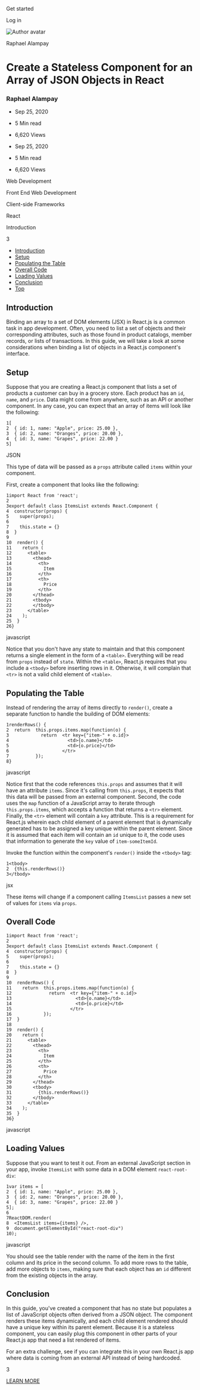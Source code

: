 <span data-css-15b13by="" aria-hidden="false">Get started</span>

<span data-css-15b13by="" aria-hidden="false">Log in</span>

<img src="../../pluralsight.imgix.net/author/lg/44cbcce0-5f4f-499e-8ec4-29fc953fc992.jpg" alt="Author avatar" class="jsx-3841407315" />

Raphael Alampay

Create a Stateless Component for an Array of JSON Objects in React
==================================================================

### Raphael Alampay

-   Sep 25, 2020
-   5 Min read
-   6,620 Views

-   Sep 25, 2020
-   <span class="jsx-3759398792" itemprop="timeRequired">5 Min</span> read
-   6,620 Views

<span class="jsx-3759398792"></span>

<span data-css-1997kh1="">Web Development</span>

<span class="jsx-3759398792"></span>

<span data-css-1997kh1="">Front End Web Development</span>

<span class="jsx-3759398792"></span>

<span data-css-1997kh1="">Client-side Frameworks</span>

<span class="jsx-3759398792"></span>

<span data-css-1997kh1="">React</span>

Introduction

3

-   <a href="#module-introduction" class="menu-link">Introduction</a>
-   <a href="#module-setup" class="menu-link">Setup</a>
-   <a href="#module-populatingthetable" class="menu-link">Populating the Table</a>
-   <a href="#module-overallcode" class="menu-link">Overall Code</a>
-   <a href="#module-loadingvalues" class="menu-link">Loading Values</a>
-   <a href="#module-conclusion" class="menu-link">Conclusion</a>
-   <a href="#top" class="menu-link">Top</a>

Introduction
------------

Binding an array to a set of DOM elements (JSX) in React.js is a common task in app development. Often, you need to list a set of objects and their corresponding attributes, such as those found in product catalogs, member records, or lists of transactions. In this guide, we will take a look at some considerations when binding a list of objects in a React.js component's interface.

Setup
-----

Suppose that you are creating a React.js component that lists a set of products a customer can buy in a grocery store. Each product has an <span class="jsx-3120878690">`id`</span>, <span class="jsx-3120878690">`name`</span>, and <span class="jsx-3120878690">`price`</span>. Data might come from anywhere, such as an API or another component. In any case, you can expect that an array of items will look like the following:

    1[
    2  { id: 1, name: "Apple", price: 25.00 },
    3  { id: 2, name: "Oranges", price: 20.00 },
    4  { id: 3, name: "Grapes", price: 22.00 }
    5]

JSON

This type of data will be passed as a <span class="jsx-3120878690">`props`</span> attribute called <span class="jsx-3120878690">`items`</span> within your component.

First, create a component that looks like the following:

    1import React from 'react';
    2
    3export default class ItemsList extends React.Component {
    4  constructor(props) {
    5    super(props);
    6
    7    this.state = {}
    8  }
    9
    10  render() {
    11    return (
    12      <table>
    13        <thead>
    14          <th>
    15            Item
    16          </th>
    17          <th>
    18            Price
    19          </th>
    20        </thead>
    21        <tbody>
    22        </tbody>
    23      </table>
    24    );
    25  }
    26}

javascript

Notice that you don't have any state to maintain and that this component returns a single element in the form of a <span class="jsx-3120878690">`<table>`</span>. Everything will be read from <span class="jsx-3120878690">`props`</span> instead of <span class="jsx-3120878690">`state`</span>. Within the <span class="jsx-3120878690">`<table>`</span>, React.js requires that you include a <span class="jsx-3120878690">`<tbody>`</span> before inserting rows in it. Otherwise, it will complain that <span class="jsx-3120878690">`<tr>`</span> is not a valid child element of <span class="jsx-3120878690">`<table>`</span>.

Populating the Table
--------------------

Instead of rendering the array of items directly to <span class="jsx-3120878690">`render()`</span>, create a separate function to handle the building of DOM elements:

    1renderRows() {
    2  return  this.props.items.map(function(o) {
    3            return  <tr key={"item-" + o.id}>
    4                      <td>{o.name}</td>
    5                      <td>{o.price}</td>
    6                    </tr>
    7          });
    8}

javascript

Notice first that the code references <span class="jsx-3120878690">`this.props`</span> and assumes that it will have an attribute <span class="jsx-3120878690">`items`</span>. Since it's calling from <span class="jsx-3120878690">`this.props`</span>, it expects that this data will be passed from an external component. Second, the code uses the <span class="jsx-3120878690">`map`</span> function of a JavaScript array to iterate through <span class="jsx-3120878690">`this.props.items`</span>, which accepts a function that returns a <span class="jsx-3120878690">`<tr>`</span> element. Finally, the <span class="jsx-3120878690">`<tr>`</span> element will contain a <span class="jsx-3120878690">`key`</span> attribute. This is a requirement for React.js wherein each child element of a parent element that is dynamically generated has to be assigned a key unique within the parent element. Since it is assumed that each item will contain an <span class="jsx-3120878690">`id`</span> unique to it, the code uses that information to generate the <span class="jsx-3120878690">`key`</span> value of <span class="jsx-3120878690">`item-someItemId`</span>.

Invoke the function within the component's <span class="jsx-3120878690">`render()`</span> inside the <span class="jsx-3120878690">`<tbody>`</span> tag:

    1<tbody>
    2  {this.renderRows()}
    3</tbody>

jsx

These items will change if a component calling <span class="jsx-3120878690">`ItemsList`</span> passes a new set of values for <span class="jsx-3120878690">`items`</span> via <span class="jsx-3120878690">`props`</span>.

Overall Code
------------

    1import React from 'react';
    2
    3export default class ItemsList extends React.Component {
    4  constructor(props) {
    5    super(props);
    6
    7    this.state = {}
    8  }
    9
    10  renderRows() {
    11    return  this.props.items.map(function(o) {
    12              return  <tr key={"item-" + o.id}>
    13                        <td>{o.name}</td>
    14                        <td>{o.price}</td>
    15                      </tr>
    16            });
    17  }
    18
    19  render() {
    20    return (
    21      <table>
    22        <thead>
    23          <th>
    24            Item
    25          </th>
    26          <th>
    27            Price
    28          </th>
    29        </thead>
    30        <tbody>
    31          {this.renderRows()}
    32        </tbody>
    33      </table>
    34    );
    35  }
    36}

javascript

Loading Values
--------------

Suppose that you want to test it out. From an external JavaScript section in your app, invoke <span class="jsx-3120878690">`ItemsList`</span> with some data in a DOM element <span class="jsx-3120878690">`react-root-div`</span>:

    1var items = [
    2  { id: 1, name: "Apple", price: 25.00 },
    3  { id: 2, name: "Oranges", price: 20.00 },
    4  { id: 3, name: "Grapes", price: 22.00 }
    5];
    6
    7ReactDOM.render(
    8  <ItemsList items={items} />,
    9  document.getElementById("react-root-div")
    10);

javascript

You should see the table render with the name of the item in the first column and its price in the second column. To add more rows to the table, add more objects to <span class="jsx-3120878690">`items`</span>, making sure that each object has an <span class="jsx-3120878690">`id`</span> different from the existing objects in the array.

Conclusion
----------

In this guide, you've created a component that has no state but populates a list of JavaScript objects often derived from a JSON object. The component renders these items dynamically, and each child element rendered should have a unique key within its parent element. Because it is a stateless component, you can easily plug this component in other parts of your React.js app that need a list rendered of items.

For an extra challenge, see if you can integrate this in your own React.js app where data is coming from an external API instead of being hardcoded.

3

[<span data-css-15b13by="" aria-hidden="false">LEARN MORE</span>](https://www.pluralsight.com/product/paths)
